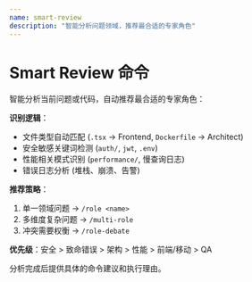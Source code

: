 ```yaml
---
name: smart-review
description: "智能分析问题领域，推荐最合适的专家角色"
---
```


# Smart Review 命令

智能分析当前问题或代码，自动推荐最合适的专家角色：

**识别逻辑**：
- 文件类型自动匹配 (`.tsx` → Frontend, `Dockerfile` → Architect)
- 安全敏感关键词检测 (`auth/`, `jwt`, `.env`)
- 性能相关模式识别 (`performance/`, 慢查询日志)
- 错误日志分析 (堆栈、崩溃、告警)

**推荐策略**：
1. 单一领域问题 → `/role <name>`
2. 多维度复杂问题 → `/multi-role`
3. 冲突需要权衡 → `/role-debate`

**优先级**：安全 > 致命错误 > 架构 > 性能 > 前端/移动 > QA

分析完成后提供具体的命令建议和执行理由。
